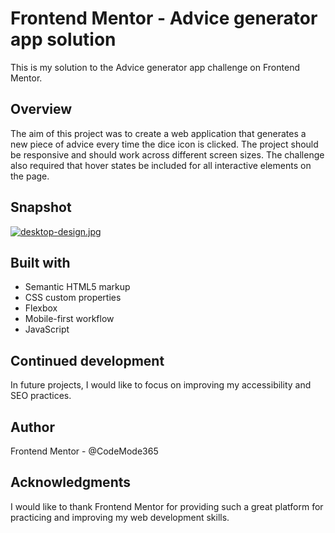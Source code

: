 # Frontend Mentor - Advice generator app solution
This is my solution to the Advice generator app challenge on Frontend Mentor.

## Overview
The aim of this project was to create a web application that generates a new piece of advice every time the dice icon is clicked. The project should be responsive and should work across different screen sizes. The challenge also required that hover states be included for all interactive elements on the page.

## Snapshot
[![desktop-design.jpg](https://i.postimg.cc/jd0Sm6fZ/desktop-design.jpg)](https://postimg.cc/z37NRg0g)

## Built with
* Semantic HTML5 markup
* CSS custom properties
* Flexbox
* Mobile-first workflow
* JavaScript

## Continued development
In future projects, I would like to focus on improving my accessibility and SEO practices.
## Author
Frontend Mentor - @CodeMode365

## Acknowledgments
I would like to thank Frontend Mentor for providing such a great platform for practicing and improving my web development skills.

